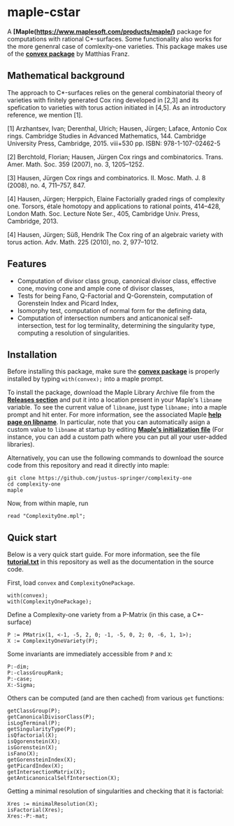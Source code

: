 # maple-cstar

A **[Maple(https://www.maplesoft.com/products/maple/)** package for
computations with rational C*-surfaces. Some functionality also works for the
more genenral case of comlexity-one varieties. This package makes use of the
**[convex package](https://www.math.uwo.ca/faculty/franz/convex/)** by Matthias
Franz.

## Mathematical background

The approach to C*-surfaces relies on the general combinatorial
theory of varieties with finitely generated Cox ring developed
in [2,3] and its spefication to varieties with torus action
initiated in [4,5]. As an introductory reference, we mention [1].

[1] Arzhantsev, Ivan; Derenthal, Ulrich; Hausen, Jürgen; Laface, Antonio 
Cox rings. Cambridge Studies in Advanced Mathematics, 144. Cambridge 
University Press, Cambridge, 2015. viii+530 pp. ISBN: 978-1-107-02462-5

[2] Berchtold, Florian; Hausen, Jürgen Cox rings and combinatorics. 
Trans. Amer. Math. Soc. 359 (2007), no. 3, 1205–1252.

[3] Hausen, Jürgen Cox rings and combinatorics. II. Mosc. Math. J. 8 
(2008), no. 4, 711–757, 847.

[4] Hausen, Jürgen; Herppich, Elaine Factorially graded
rings of complexity one. Torsors, étale homotopy and
applications to rational points, 414–428, London Math. Soc.
Lecture Note Ser., 405, Cambridge Univ. Press, Cambridge, 2013.

[4] Hausen, Jürgen; Süß, Hendrik The Cox ring of an algebraic
variety with torus action. Adv. Math. 225 (2010), no. 2, 977–1012.


## Features

- Computation of divisor class group, canonical divisor class, effective cone,
  moving cone and ample cone of divisor classes,
- Tests for being Fano, Q-Factorial and Q-Gorenstein, computation of Gorenstein
  Index and Picard Index,
- Isomorphy test, computation of normal form for the defining data,
- Computation of intersection numbers and anticanonical
  self-intersection, test for log terminality, determining the singularity type, computing a resolution of singularities.

## Installation

Before installing this package, make sure the **[convex package](https://www.math.uwo.ca/faculty/franz/convex/)** is properly installed by typing `with(convex);` into a maple prompt.

To install the package, download the Maple Library Archive file from the
**[Releases section](https://github.com/justus-springer/complexity-one/releases)**
and put it into a location present in your Maple's `libname` variable. To see
the current value of `libname`, just type `libname;` into a maple prompt and
hit enter. For more information, see the associated Maple **[help page on
libname](https://www.maplesoft.com/support/help/Maple/view.aspx?path=libname)**.
In particular, note that you can automatically asign a custom value to
`libname` at startup by editing **[Maple's initialization
file](https://www.maplesoft.com/support/help/Maple/view.aspx?path=worksheet%2freference%2finitialization)** (For instance, you can add a custom path where you can put all your user-added libraries).

Alternatively, you can use the following commands to download the source code from this repository and read it directly into maple: 

```
git clone https://github.com/justus-springer/complexity-one
cd complexity-one
maple
```

Now, from within maple, run

```
read "ComplexityOne.mpl";
```

## Quick start

Below is a very quick start guide. For more information, see the file **[tutorial.txt](https://github.com/justus-springer/complexity-one/blob/main/tutorial.txt)**
in this repository as well as the documentation in the source code.

First, load `convex` and `ComplexityOnePackage`.

```
with(convex);
with(ComplexityOnePackage);
```

Define a Complexity-one variety from a P-Matrix (in this case, a C*-surface)

```
P := PMatrix(1, <-1, -5, 2, 0; -1, -5, 0, 2; 0, -6, 1, 1>);
X := ComplexityOneVariety(P);
```

Some invariants are immediately accessible from `P` and `X`:

```
P:-dim;
P:-classGroupRank;
P:-case;
X:-Sigma;
```

Others can be computed (and are then cached) from various `get` functions:

```
getClassGroup(P);
getCanonicalDivisorClass(P);
isLogTerminal(P);
getSingularityType(P);
isQfactorial(X);
isQgorenstein(X);
isGorenstein(X);
isFano(X);
getGorensteinIndex(X);
getPicardIndex(X);
getIntersectionMatrix(X);
getAnticanonicalSelfIntersection(X);
```

Getting a minimal resolution of singularities and checking that it is factorial:

```
Xres := minimalResolution(X);
isFactorial(Xres);
Xres:-P:-mat;
```
